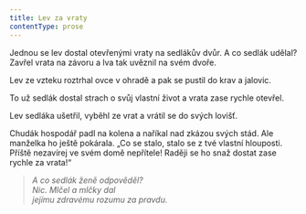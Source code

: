 ```yaml
---
title: Lev za vraty
contentType: prose
---
```


Jednou se lev dostal otevřenými vraty na sedlákův dvůr. A co sedlák udělal? Zavřel vrata na závoru a lva tak uvěznil na svém dvoře.

Lev ze vzteku roztrhal ovce v ohradě a pak se pustil do krav a jalovic.

To už sedlák dostal strach o svůj vlastní život a vrata zase rychle otevřel.

Lev sedláka ušetřil, vyběhl ze vrat a vrátil se do svých lovišť.

Chudák hospodář padl na kolena a naříkal nad zkázou svých stád. Ale manželka ho ještě pokárala. „Co se stalo, stalo se z tvé vlastní hlouposti. Příště nezavírej ve svém domě nepřítele! Raději se ho snaž dostat zase rychle za vrata!“

  

> _A co sedlák ženě odpověděl?  
> Nic. Mlčel a mlčky dal  
> jejímu zdravému rozumu za pravdu._
